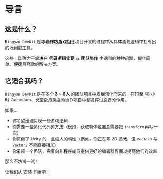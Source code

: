 # 导言

## 这是什么？
`Bingyan DevKit` 是**冰岩作坊游戏组**在项目开发的过程中从具体游戏逻辑中抽离出的泛用型工具。  

这些工具致力于解决在 **代码逻辑实现** 与 **团队协作** 中遇到的种种问题，提供简单、便捷且高效的解决方案。

## 它适合我吗？
`Bingyan DevKit` 是在多个 **3 ~ 6人** 的团队项目中发展演化而来的，在短至 48 小时 GameJam、长至数月跨度的协作项目中都发挥过良好的作用。  

如果...
- 你希望迅速实现一些游戏逻辑
- 你需要一些简化代码的方法（例如，获取物体位置总需要把 `transform` 再写一次）
- 你厌倦了 Unity 的一些恼人的特性（例如，你正在写 2D 游戏，但 `Vector3` 与 `Vector2` 不能直接相加）
- 你带领一个团队，需要向非程序成员提供更好的编辑器界面以提高他们的效率

那么不妨试一试！

让我们从 [安装](/1-getting-started/1-install) 开始吧！